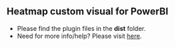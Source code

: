 ## Heatmap custom visual for PowerBI

* Please find the plugin files in the **dist** folder.
* Need for more info/help? Please visit [here](https://weiweicui.github.io/PowerBI-Heatmap).
